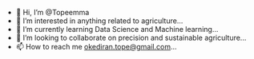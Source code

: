 - 👋 Hi, I’m @Topeemma
- 👀 I’m interested in anything related to agriculture...
- 🌱 I’m currently learning Data Science and Machine learning...
- 💞️ I’m looking to collaborate on precision and sustainable agriculture...
- 📫 How to reach me okediran.tope@gmail.com...

<!---
Topeemma/Topeemma is a ✨ special ✨ repository because its `README.md` (this file) appears on your GitHub profile.
You can click the Preview link to take a look at your changes.
--->
